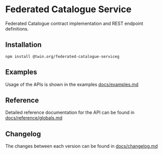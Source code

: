 # Federated Catalogue Service

Federated Catalogue contract implementation and REST endpoint definitions.

## Installation

```shell
npm install @twin.org/federated-catalogue-serviceg
```

## Examples

Usage of the APIs is shown in the examples [docs/examples.md](docs/examples.md)

## Reference

Detailed reference documentation for the API can be found in [docs/reference/globals.md](docs/reference/globals.md)

## Changelog

The changes between each version can be found in [docs/changelog.md](docs/changelog.md)
